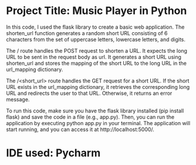 # Project Title: Music Player in Python

In this code, I used the flask library to create a basic web application. The shorten_url function generates a random short URL consisting of 6 characters from the set of uppercase letters, lowercase letters, and digits.

The / route handles the POST request to shorten a URL. It expects the long URL to be sent in the request body as url. It generates a short URL using shorten_url and stores the mapping of the short URL to the long URL in the url_mapping dictionary.

The /<short_url> route handles the GET request for a short URL. If the short URL exists in the url_mapping dictionary, it retrieves the corresponding long URL and redirects the user to that URL. Otherwise, it returns an error message.

To run this code, make sure you have the flask library installed (pip install flask) and save the code in a file (e.g., app.py). Then, you can run the application by executing python app.py in your terminal. The application will start running, and you can access it at http://localhost:5000/.

# IDE used: Pycharm
